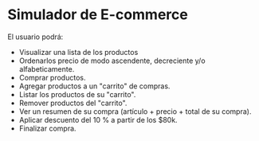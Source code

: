 # Simulador de E-commerce

El usuario podrá:

 - Visualizar una lista de los productos
 - Ordenarlos precio de modo ascendente, decreciente y/o alfabeticamente.
 - Comprar productos.
 - Agregar productos a un "carrito" de compras.
 - Listar los productos de su "carrito".
 - Remover productos del "carrito".
 - Ver un resumen de su compra (artículo + precio + total de su compra).
 - Aplicar descuento del 10 % a partir de los $80k.
 - Finalizar compra.

